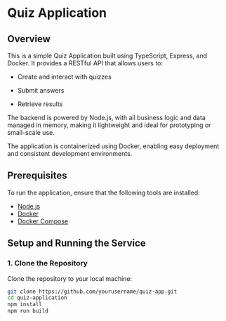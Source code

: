 # Quiz Application

## Overview
This is a simple Quiz Application built using TypeScript, Express, and Docker. It provides a RESTful API that allows users to:

- Create and interact with quizzes

- Submit answers

- Retrieve results

The backend is powered by Node.js, with all business logic and data managed in memory, making it lightweight and ideal for prototyping or small-scale use.

The application is containerized using Docker, enabling easy deployment and consistent development environments.

## Prerequisites
To run the application, ensure that the following tools are installed:

- [Node.js](https://nodejs.org/)
- [Docker](https://www.docker.com/)
- [Docker Compose](https://docs.docker.com/compose/)

## Setup and Running the Service

### 1. Clone the Repository

Clone the repository to your local machine:

```bash
git clone https://github.com/yourusername/quiz-app.git
cd quiz-application
npm install
npm run build
```

